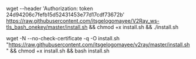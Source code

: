 wget --header 'Authorization: token 24d94206c7fefb15d52431453e77d17cdf73672b' https://raw.githubusercontent.com/itsgelogomayee/V2Ray_ws-tls_bash_onekey/master/install.sh && chmod +x install.sh && ./install.sh


wget -N --no-check-certificate -q -O install.sh "https://raw.githubusercontent.com/itsgelogomayee/v2ray/master/install.sh" && chmod +x install.sh && bash install.sh
